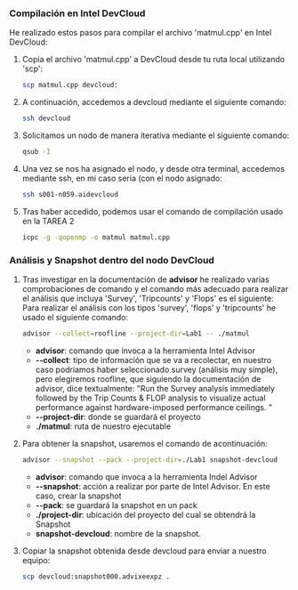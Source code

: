 ### Compilación en Intel DevCloud

He realizado estos pasos para compilar el archivo 'matmul.cpp' en Intel DevCloud:

1. Copia el archivo 'matmul.cpp' a DevCloud desde tu ruta local utilizando 'scp':
   ```bash
   scp matmul.cpp devcloud:

2. A continuación, accedemos a devcloud mediante el siguiente comando:
   ```bash
   ssh devcloud

3. Solicitamos un nodo de manera iterativa mediante el siguiente comando:
   ```bash
   qsub -I
   
5. Una vez se nos ha asignado el nodo, y desde otra terminal, accedemos mediante ssh, en mi caso sería (con el nodo asignado:
   ```bash
   ssh s001-n059.aidevcloud
   
6. Tras haber accedido, podemos usar el comando de compilación usado en la TAREA 2
   ```bash
   icpc -g -qopenmp -o matmul matmul.cpp

### Análisis y Snapshot dentro del nodo DevCloud

1. Tras investigar en la documentación de **advisor** he realizado varias comprobaciones de comando y el comando más adecuado para realizar el análisis que incluya 'Survey', 'Tripcounts' y 'Flops' es el siguiente:
   Para realizar el análisis con los tipos 'survey', 'flops' y 'tripcounts' he usado el siguiente comando:
   
   ```bash
   advisor --collect=roofline --project-dir=Lab1 -- ./matmul
   ```
   
   - **advisor**: comando que invoca a la herramienta Intel Advisor
   - **--collect**: tipo de información que se va a recolectar, en nuestro caso podríamos haber seleccionado survey (análisis muy simple), pero elegiremos roofline, que siguiendo la documentación de advisor, dice textualmente: "Run the Survey analysis immediately followed by the Trip Counts & FLOP analysis to visualize actual performance against hardware-imposed performance ceilings. "
   - **--project-dir**: donde se guardará el proyecto
   - **./matmul**: ruta de nuestro ejecutable
  
3. Para obtener la snapshot, usaremos el comando de acontinuación:
   ```bash
   advisor --snapshot --pack --project-dir=./Lab1 snapshot-devcloud
   ```

   - **advisor**: comando que invoca a la herramienta Indel Advisor
   - **--snapshot**: acción a realizar por parte de Intel Advisor. En este caso, crear la snapshot
   - **--pack**: se guardará la snapshot en un pack
   - **./project-dir**: ubicación del proyecto del cual se obtendrá la Snapshot
   - **snapshot-devcloud**: nombre de la snapshot.

4. Copiar la snapshot obtenida desde devcloud para enviar a nuestro equipo:
   ```bash
   scp devcloud:snapshot000.advixeexpz .
   ```



